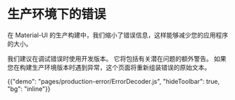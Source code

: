 # 生产环境下的错误

<p class="description">在 Material-UI 的生产构建中，我们缩小了错误信息，这样能够减少您的应用程序的大小。</p>

我们建议在调试错误时使用开发版本。 它将包括有关潜在问题的额外警告。 如果您在构建生产环境版本时遇到异常，这个页面将重新组装错误的原始文本。

{{"demo": "pages/production-error/ErrorDecoder.js", "hideToolbar": true, "bg": "inline"}}
